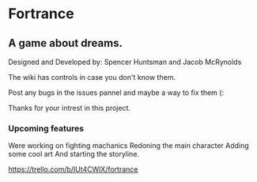 # Fortrance
## A game about dreams.

Designed and Developed by:
Spencer Huntsman
and
Jacob McRynolds

The wiki has controls in case you don't know them.

Post any bugs in the issues pannel and maybe a way to fix them (:

Thanks for your intrest in this project.

### Upcoming features
Were working on fighting machanics
Redoning the main character
Adding some cool art
And starting the storyline.

https://trello.com/b/IUt4CWlX/fortrance